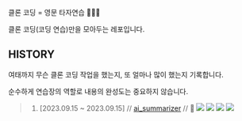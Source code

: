 클론 코딩 = 영문 타자연습 🏄🏻‍♂️

클론 코딩(코딩 연습)만을 모아두는 레포입니다.

## HISTORY

여태까지 무슨 클론 코딩 작업을 했는지, 또 얼마나 많이 했는지 기록합니다.

순수하게 연습장의 역할로 내용의 완성도는 중요하지 않습니다.

> 1.  [2023.09.15 ~ 2023.09.15] // [ai_summarizer](https://github.com/manymogo/clone_repo/tree/main/ai_summarizer) // 📌 <img src="https://img.shields.io/badge/React-61DAFB?style=flat&logo=React&logoColor=white"/> <img src="https://img.shields.io/badge/Redux toolkit-764ABC?style=flat&logo=Redux&logoColor=white"/> <img src="https://img.shields.io/badge/Tailwind CSS-06B6D4?style=flat&logo=TailwindCSS&logoColor=white"/> <img src="https://img.shields.io/badge/Vite-646CFF?style=flat&logo=Vite&logoColor=yellow"/>

